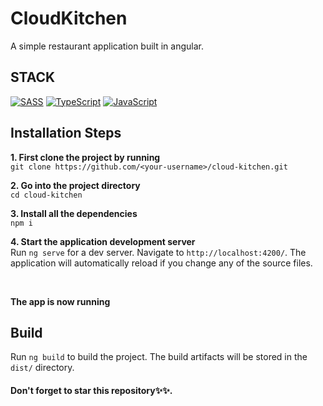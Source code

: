 # CloudKitchen
A simple restaurant application built in angular.

## STACK
[![SASS](https://img.shields.io/badge/Angular-DD0031?style=for-the-badge&logo=angular&logoColor=white)](https://github.com/Exclusiveideas)
[![TypeScript](https://img.shields.io/badge/TypeScript-007ACC?style=for-the-badge&logo=typescript&logoColor=white)](https://github.com/Exclusiveideas)
[![JavaScript](https://img.shields.io/badge/JavaScript-323330?style=for-the-badge&logo=javascript&logoColor=F7DF1E)](https://github.com/Exclusiveideas)


## Installation Steps 
**1. First clone the project by running** <br />
   ``` git clone https://github.com/<your-username>/cloud-kitchen.git ```
<br />

**2. Go into the project directory**  <br />
   ``` cd cloud-kitchen ``` 
   <br />
   
**3. Install all the dependencies** <br />
    ``` npm i ``` 
    <br />
    
**4. Start the application development server**<br />
    Run `ng serve` for a dev server. Navigate to `http://localhost:4200/`. The application will automatically reload if you change any of the source files.

<br /> 


**The app is now running**

## Build

Run `ng build` to build the project. The build artifacts will be stored in the `dist/` directory.

#### Don't forget to star this repository✨✨.
